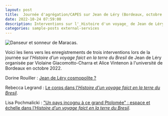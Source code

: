 ```yaml
---
layout: post
title:  Journée d'agrégation/CAPES sur Jean de Léry (Bordeaux, octobre 2022)
date: 2022-10-24 07:59:00
description: Interventions sur l'_Histoire d'un voyage_ de Jean de Léry
categories: sample-posts external-services
---
```


![Danseur et sonneur de Maracas](http://cornucopia16.com/wp-content/uploads/2022/12/Illustrations_de_Histoire_dun_voyage_...Léry_Jean_btv1b2000031d_71.jpeg "Danseur et sonneur de Maracas").

Voici les liens vers les enregistrements de trois interventions lors de la journée sur l'_Histoire d'un voyage faict en la terre du Bresil_ de Jean de Léry organisée par Violaine Giacomotto-Charra et Alice Vintenon à l'université de Bordeaux en octobre 2022.

Dorine Rouiller : [Jean de Léry cosmopolite ?](https://www.youtube.com/watch?v=6Pz-5reMU94)

Rebecca Legrand : [Le corps dans l'_Histoire d'un voyage faict en la terre du Bresil_](https://www.youtube.com/watch?v=jS6T_r2PXrw).

Lisa Pochmalicki : ["Un pays incognu à ce grand Ptolomée" : espace et échelle dans l’_Histoire d’un voyage faict en la terre du Bresil_](https://www.youtube.com/watch?v=8H_TKfEUQB0).